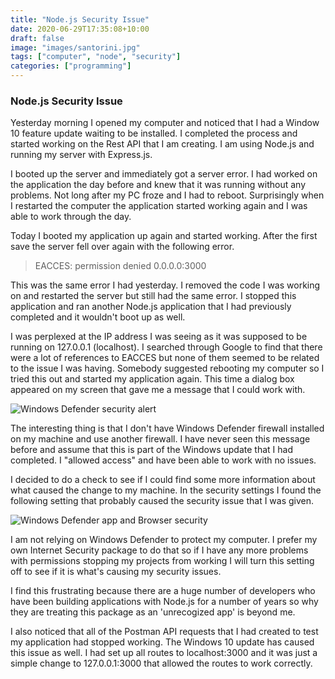```yaml
---
title: "Node.js Security Issue"
date: 2020-06-29T17:35:08+10:00
draft: false
image: "images/santorini.jpg"
tags: ["computer", "node", "security"]
categories: ["programming"]
---
```


### Node.js Security Issue

Yesterday morning I opened my computer and noticed that I had a Window 10 feature update waiting to be installed. I completed the process and started working on the Rest API that I am creating. I am using Node.js and running my server with Express.js.

I booted up the server and immediately got a server error. I had worked on the application the day before and knew that it was running without any problems. Not long after my PC froze and I had to reboot. Surprisingly when I restarted the computer the application started working again and I was able to work through the day.

Today I booted my application up again and started working. After the first save the server fell over again with the following error.

> EACCES: permission denied 0.0.0.0:3000

This was the same error I had yesterday. I removed the code I was working on and restarted the server but still had the same error. I stopped this application and ran another Node.js application that I had previously completed and it wouldn't boot up as well.

I was perplexed at the IP address I was seeing as it was supposed to be running on 127.0.0.1 (localhost). I searched through Google to find that there were a lot of references to EACCES but none of them seemed to be related to the issue I was having. Somebody suggested rebooting my computer so I tried this out and started my application again. This time a dialog box appeared on my screen that gave me a message that I could work with.

![Windows Defender security alert](../images/defender.jpg "Windows Defender security alert")

The interesting thing is that I don't have Windows Defender firewall installed on my machine and use another firewall. I have never seen this message before and assume that this is part of the Windows update that I had completed. I "allowed access" and have been able to work with no issues.

I decided to do a check to see if I could find some more information about what caused the change to my machine. In the security settings I found the following setting that probably caused the security issue that I was given.

![Windows Defender app and Browser security](../images/app-security.jpg "Windows Defender app and Browser security")

I am not relying on Windows Defender to protect my computer. I prefer my own Internet Security package to do that so if I have any more problems with permissions stopping my projects from working I will turn this setting off to see if it is what's causing my security issues.

I find this frustrating because there are a huge number of developers who have been building applications with Node.js for a number of years so why they are treating this package as an 'unrecogized app' is beyond me.

I also noticed that all of the Postman API requests that I had created to test my application had stopped working. The Windows 10 update has caused this issue as well. I had set up all routes to localhost:3000 and it was just a simple change to 127.0.0.1:3000 that allowed the routes to work correctly.
